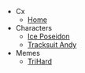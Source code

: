 - Cx
  - [Home](#)
- Characters
  - [Ice Poseidon](characters/ice_poseidon.md)
  - [Tracksuit Andy](characters/tracksuit_andy.md)
- Memes
  - [TriHard](memes/TriHard.md)